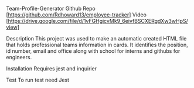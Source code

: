 Team-Profile-Generator
Github Repo [https://github.com/Rdhoward13/employee-tracker]
Video [https://drive.google.com/file/d/1vFGHgicvMk9_6eivfBSCXERgdXw3wHpS/view]

Description
This project was used to make an automatic created HTML file that holds professional teams information in cards. It identifies the position, id number, email and office along with school for interns and githubs for engineers.

Installation
Requires jest and inquirier

Test
To run test need Jest
